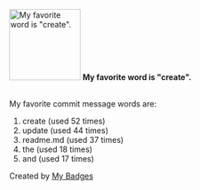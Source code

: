 <img src="https://my-badges.github.io/my-badges/favorite-word.png" alt="My favorite word is &quot;create&quot;." title="My favorite word is &quot;create&quot;." width="128">
<strong>My favorite word is &quot;create&quot;.</strong>
<br><br>

My favorite commit message words are:

1. create (used 52 times)
2. update (used 44 times)
3. readme.md (used 37 times)
4. the (used 18 times)
5. and (used 17 times)


Created by <a href="https://github.com/my-badges/my-badges">My Badges</a>
